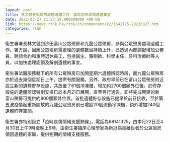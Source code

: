 ```yaml
---
layout: post
title: 林文健參與殮房處理遺體工作　當局加快認領遺體事宜
date: 2022-03-27 21:23:28.000000000 +08:00
link: https://news.rthk.hk/rthk/ch/component/k2/1641175-20220327.htm
categories: rthk
---
```


衞生署署長林文健到沙田富山公眾殮房和九龍公眾殮房，參與公眾殮房處理遺體工作。署方說，因應公眾殮房需處理的遺體數目持續上升，已透過內部調配增加公務員、聘請合約和重聘退休員工，包括醫生、藥劑師、科學主任、牙科治療師等人員，以加快處理認領及解剖遺體的事宜。

衞生署法醫服務轄下的所有公眾殮房已加開星期六遺體辨認時段，而九龍公眾殮房亦於過去幾個星期日上午，提供有關服務。另外，政府早前已在富山公眾殮房附近設立新的遺體貯存設施，共放置了61個冷凍櫃，增加約2700個額外位置。於貯存設施的遺體辨認特別安排已於本月21日展開，直至另行通告。即將完成興建的新富山殮房可提供約800個額外位置，首批遺體貯存設施已提早於前日接收，至於第五波疫情起重新開放的九龍公眾殮房則已增設20個流動冷凍櫃，額外增加240個遺體貯存空間。

衞生署亦特別設立「疫時哀傷情緒支援熱線」，電話為98141325，由本月22日至4月30日上午9時至晚上9時，由衞生署臨床心理學家為新冠病毒離世者於公眾殮房領回遺體的家屬，提供短期的情緒支援服務。
